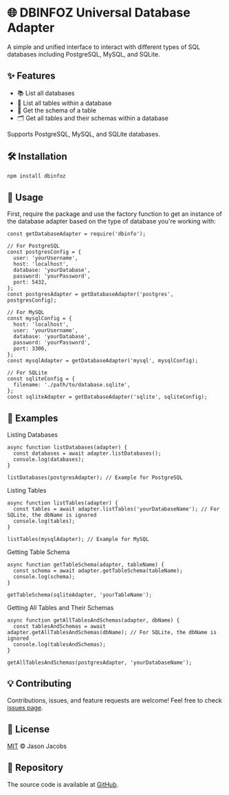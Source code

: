# 🌐 DBINFOZ Universal Database Adapter

A simple and unified interface to interact with different types of SQL databases including PostgreSQL, MySQL, and SQLite.

## ✨ Features

- 📚 List all databases
- 📃 List all tables within a database
- 📄 Get the schema of a table
- 🗂 Get all tables and their schemas within a database

Supports PostgreSQL, MySQL, and SQLite databases.

## 🛠 Installation

```bash
npm install dbinfoz
```

## 🚀 Usage

First, require the package and use the factory function to get an instance of the database adapter based on the type of database you're working with:

```
const getDatabaseAdapter = require('dbinfo');

// For PostgreSQL
const postgresConfig = {
  user: 'yourUsername',
  host: 'localhost',
  database: 'yourDatabase',
  password: 'yourPassword',
  port: 5432,
};
const postgresAdapter = getDatabaseAdapter('postgres', postgresConfig);

// For MySQL
const mysqlConfig = {
  host: 'localhost',
  user: 'yourUsername',
  database: 'yourDatabase',
  password: 'yourPassword',
  port: 3306,
};
const mysqlAdapter = getDatabaseAdapter('mysql', mysqlConfig);

// For SQLite
const sqliteConfig = {
  filename: './path/to/database.sqlite',
};
const sqliteAdapter = getDatabaseAdapter('sqlite', sqliteConfig);
```

## 📖 Examples
Listing Databases
```
async function listDatabases(adapter) {
  const databases = await adapter.listDatabases();
  console.log(databases);
}

listDatabases(postgresAdapter); // Example for PostgreSQL
```

Listing Tables
```
async function listTables(adapter) {
  const tables = await adapter.listTables('yourDatabaseName'); // For SQLite, the dbName is ignored
  console.log(tables);
}

listTables(mysqlAdapter); // Example for MySQL
```
Getting Table Schema
```
async function getTableSchema(adapter, tableName) {
  const schema = await adapter.getTableSchema(tableName);
  console.log(schema);
}

getTableSchema(sqliteAdapter, 'yourTableName');
```
Getting All Tables and Their Schemas
```
async function getAllTablesAndSchemas(adapter, dbName) {
  const tablesAndSchemas = await adapter.getAllTablesAndSchemas(dbName); // For SQLite, the dbName is ignored
  console.log(tablesAndSchemas);
}

getAllTablesAndSchemas(postgresAdapter, 'yourDatabaseName');
```

## 💡 Contributing

Contributions, issues, and feature requests are welcome! Feel free to check [issues page](https://github.com/rootedbox/dbinfo/issues).

## 📝 License

[MIT](https://github.com/rootedbox/dbinfo/blob/main/LICENSE) © Jason Jacobs

## 📁 Repository

The source code is available at [GitHub](https://github.com/rootedbox/dbinfo).
